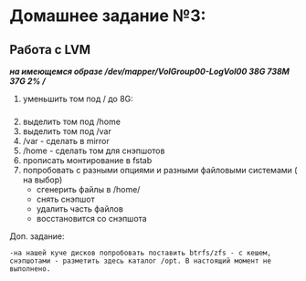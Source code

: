 Домашнее задание №3:
========================
Работа с LVM
-------------------------

**_на имеющемся образе /dev/mapper/VolGroup00-LogVol00 38G 738M 37G 2% /_**


1) уменьшить том под / до 8G:
###


2) выделить том под /home
3) выделить том под /var
4) /var - сделать в mirror
5) /home - сделать том для снэпшотов
6) прописать монтирование в fstab
7) попробовать с разными опциями и разными файловыми системами ( на выбор)
    - сгенерить файлы в /home/
    - снять снэпшот
    - удалить часть файлов
    - восстановится со снэпшота


  Доп. задание:

    -на нашей куче дисков попробовать поставить btrfs/zfs - с кешем, снэпшотами - разметить здесь каталог /opt. В настоящий момент не выполнено.
